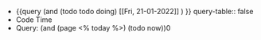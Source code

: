 - {{query (and (todo todo doing) [[Fri, 21-01-2022]] ) }}
  query-table:: false
- Code Time
- Query: (and (page <% today %>) (todo now))0